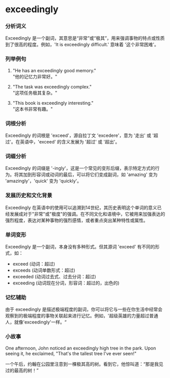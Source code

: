 # exceedingly

### 分析词义

  

Exceedingly 是一个副词，其意思是“非常”或“极其”，用来强调事物的特点或性质到了很高的程度。例如，'It is exceedingly difficult.' 意味着 '这个非常困难'。

  

### 列举例句

  

1.  "He has an exceedingly good memory."  
    "他的记忆力非常好。"
    
      
    
2.  "The task was exceedingly complex."  
    "这项任务极其复杂。"
    
      
    
3.  "This book is exceedingly interesting."  
    "这本书非常有趣。"
    
      
    

  

### 词根分析

  

Exceedingly 的词根是 'exceed'，源自拉丁文 'excedere'，意为 '走出' 或 '超过'。在英语中，'exceed' 的含义发展为 '超过' 或 '超出'。

  

### 词缀分析

  

Exceedingly 的词缀是 '-ingly'，这是一个常见的变形后缀，表示特定方式的行为。将其加到形容词或动词的最后，可以将它们变成副词，如 'amazing' 变为 'amazingly'，'quick' 变为 'quickly'。

  

### 发展历史和文化背景

  

Exceedingly 在英语中的使用可以追溯到14世纪，其历史表明这个单词的意义已经发展成对于"非常"或"极度"的强调。在不同文化和语境中，它被用来加强表达的强烈程度，表达对某种事物的强烈感情，或者重点突出某种特性或属性。

  

### 单词变形

  

Exceedingly 是一个副词，本身没有多种形式。但其源词 'exceed' 有不同的形式，如：

  

*   exceed (动词：超过)
*   exceeds (动词单数形式：超过)
*   exceeded (动词过去式、过去分词：超过)
*   exceeding (动词现在分词，形容词：超过的，出色的)

  

### 记忆辅助

  

由于 exceedingly 是描述极端程度的副词，你可以将它与一些在你生活中经常会观察到的极端程度的事物关联起来进行记忆。例如，'超级英雄的力量超过普通人，就像'exceedingly'一样。“

  

### 小故事

  

One afternoon, John noticed an exceedingly high tree in the park. Upon seeing it, he exclaimed, "That's the tallest tree I've ever seen!"

  

一个午后，约翰在公园里注意到一棵极其高的树。看到它，他惊叫道：“那是我见过的最高的树！”
